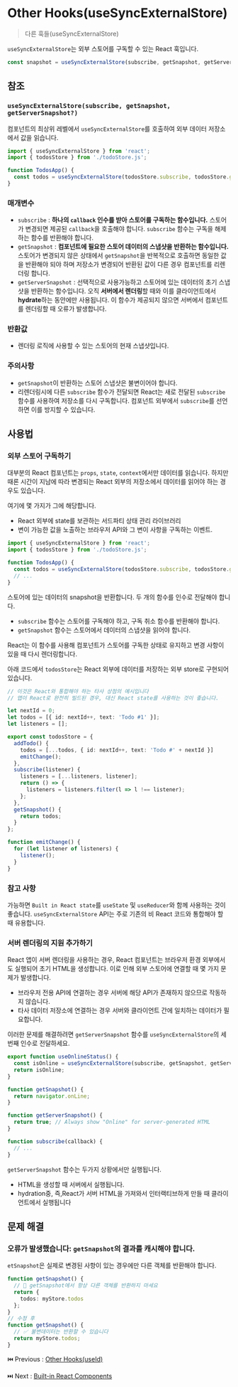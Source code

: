 # Other Hooks(useSyncExternalStore)

> 다른 훅들(useSyncExternalStore)

`useSyncExternalStore`는 외부 스토어를 구독할 수 있는 React 훅입니다.

```typescript
const snapshot = useSyncExternalStore(subscribe, getSnapshot, getServerSnapshot?)
```

## 참조

### **`useSyncExternalStore(subscribe, getSnapshot, getServerSnapshot?)`**

컴포넌트의 최상위 레벨에서 `useSyncExternalStore`를 호출하여 외부 데이터 저장소에서 값을 읽습니다.

```typescript
import { useSyncExternalStore } from 'react';
import { todosStore } from './todoStore.js';

function TodosApp() {
  const todos = useSyncExternalStore(todosStore.subscribe, todosStore.getSnapshot);
}
```

### 매개변수

- `subscribe` : **하나의 `callback` 인수를 받아 스토어를 구독하는 함수입니다.** 스토어가 변경되면 제공된 `callback`을 호출해야 합니다. `subscribe` 함수는 구독을 해제하는 함수를 반환해야 합니다.
- `getSnapshot` : **컴포넌트에 필요한 스토어 데이터의 스냅샷을 반환하는 함수입니다.** 스토어가 변경되지 않은 상태에서 `getSnapshot`을 반복적으로 호출하면 동일한 값을 반환해야 되야 하며 저장소가 변경되어 반환된 값이 다른 경우 컴포넌트를 리렌더링 합니다.
- `getServerSnapshot` : 선택적으로 사용가능하고 스토어에 있는 데이터의 초기 스냅샷을 반환하는 함수입니다. 오직 **서버에서 렌더링**할 때와 이를 클라이언트에서 **hydrate**하는 동안에만 사용됩니다. 이 함수가 제공되지 않으면 서버에서 컴포넌트를 렌더링할 때 오류가 발생합니다.

### 반환값

- 렌더링 로직에 사용할 수 있는 스토어의 현재 스냅샷입니다.

### 주의사항

- `getSnapshot`이 반환하는 스토어 스냅샷은 불변이어야 합니다.
- 리렌더링시에 다른 `subscribe` 함수가 전달되면 React는 새로 전달된 `subscribe` 함수를 사용하여 저장소를 다시 구독합니다. 컴포넌트 외부에서 `subscribe`를 선언하면 이를 방지할 수 있습니다.

## 사용법

### **외부 스토어 구독하기**

대부분의 React 컴포넌트는 `props`, `state`, `context`에서만 데이터를 읽습니다. 하지만 때론 시간이 지남에 따라 변경되는 React 외부의 저장소에서 데이터를 읽어야 하는 경우도 있습니다.

여기에 몇 가지가 그에 해당합니다.

- React 외부에 state를 보관하는 서드파티 상태 관리 라이브러리
- 변이 가능한 값을 노출하는 브라우저 API와 그 변이 사항을 구독하는 이벤트.

```typescript
import { useSyncExternalStore } from 'react';
import { todosStore } from './todoStore.js';

function TodosApp() {
  const todos = useSyncExternalStore(todosStore.subscribe, todosStore.getSnapshot);
  // ...
}
```

스토어에 있는 데이터의 snapshot을 반환합니다. 두 개의 함수를 인수로 전달해야 합니다.

- `subscribe` 함수는 스토어를 구독해야 하고, 구독 취소 함수를 반환해야 합니다.
- `getSnapshot` 함수는 스토어에서 데이터의 스냅샷을 읽어야 합니다.

React는 이 함수를 사용해 컴포넌트가 스토어를 구독한 상태로 유지하고 변경 사항이 있을 때 다시 렌더링합니다.

아래 코드에서 `todosStore`는 React 외부에 데이터를 저장하는 외부 store로 구현되어 있습니다.

```typescript
// 이것은 React와 통합해야 하는 타사 상점의 예시입니다
// 앱이 React로 완전히 빌드된 경우, 대신 React state를 사용하는 것이 좋습니다.

let nextId = 0;
let todos = [{ id: nextId++, text: 'Todo #1' }];
let listeners = [];

export const todosStore = {
  addTodo() {
    todos = [...todos, { id: nextId++, text: 'Todo #' + nextId }]
    emitChange();
  },
  subscribe(listener) {
    listeners = [...listeners, listener];
    return () => {
      listeners = listeners.filter(l => l !== listener);
    };
  },
  getSnapshot() {
    return todos;
  }
};

function emitChange() {
  for (let listener of listeners) {
    listener();
  }
}
```

### 참고 사항

가능하면  `Built in React state`를 `useState` 및 `useReducer`와 함께 사용하는 것이 좋습니다. `useSyncExternalStore` API는 주로 기존의 비 React 코드와 통합해야 할 때 유용합니다.

### **서버 렌더링의 지원 추가하기**

React 앱이 서버 렌더링을 사용하는 경우, React 컴포넌트는 브라우저 환경 외부에서도 실행되어 초기 HTML을 생성합니다. 이로 인해 외부 스토어에 연결할 때 몇 가지 문제가 발생합니다.

- 브라우저 전용 API에 연결하는 경우 서버에 해당 API가 존재하지 않으므로 작동하지 않습니다.
- 타사 데이터 저장소에 연결하는 경우 서버와 클라이언트 간에 일치하는 데이터가 필요합니다.

이러한 문제를 해결하려면 `getServerSnapshot` 함수를 `useSyncExternalStore`의 세 번째 인수로 전달하세요.

```typescript
export function useOnlineStatus() {
  const isOnline = useSyncExternalStore(subscribe, getSnapshot, getServerSnapshot);
  return isOnline;
}

function getSnapshot() {
  return navigator.onLine;
}

function getServerSnapshot() {
  return true; // Always show "Online" for server-generated HTML
}

function subscribe(callback) {
  // ...
}
```

`getServerSnapshot` 함수는 두가지 상황에서만 실행됩니다.

- HTML을 생성할 때 서버에서 실행됩니다.
- hydration중, 즉,React가 서버 HTML을 가져와서 인터랙티브하게 만들 때 클라이언트에서 실행됩니다

## 문제 해결

### **오류가 발생했습니다: `getSnapshot`의 결과를 캐시해야 합니다.**

`etSnapshot`은 실제로 변경된 사항이 있는 경우에만 다른 객체를 반환해야 합니다.

```typescript
function getSnapshot() {
  // 🔴 getSnapshot에서 항상 다른 객체를 반환하지 마세요
  return {
    todos: myStore.todos
  };
}
// 수정 후 
function getSnapshot() {
  // ✅ 불변데이터는 반환할 수 있습니다
  return myStore.todos;
}
```

⏮️ Previous : [Other Hooks(useId)](./014-Other%20Hooks(useId).md)

⏭️ Next : [Built-in React Components]()